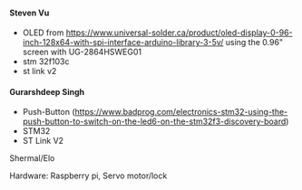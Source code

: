 #### Steven Vu    
+ OLED from https://www.universal-solder.ca/product/oled-display-0-96-inch-128x64-with-spi-interface-arduino-library-3-5v/ using the 0.96" screen with UG-2864HSWEG01  
+ stm 32f103c  
+ st link v2

#### Gurarshdeep Singh 
+ Push-Button (https://www.badprog.com/electronics-stm32-using-the-push-button-to-switch-on-the-led6-on-the-stm32f3-discovery-board)
+ STM32 
+ ST Link V2

Shermal/Elo

Hardware:
Raspberry pi, 
Servo motor/lock
